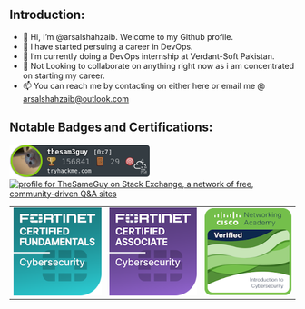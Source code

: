 ## Introduction:
- 👋 Hi, I’m @arsalshahzaib. Welcome to my Github profile.
- 👀 I have started persuing a career in DevOps.
- 🌱 I’m currently doing a DevOps internship at Verdant-Soft Pakistan.
- 💞️ Not Looking to collaborate on anything right now as i am concentrated on starting my career.
- 📫 You can reach me by contacting on either here or email me @ arsalshahzaib@outlook.com

## Notable Badges and Certifications:
<img src="/imgs/thesam3guy.png" alt="TryHackMe">
<a href="https://stackexchange.com/users/23205274"><img src="https://stackexchange.com/users/flair/23205274.png" width="208" height="58" alt="profile for TheSameGuy on Stack Exchange, a network of free, community-driven Q&amp;A sites" title="profile for TheSameGuy on Stack Exchange, a network of free, community-driven Q&amp;A sites"></a>

<table>
    <tr>
        <td><img src="/imgs/fortinet-certified-fundamentals-cybersecurity.png" alt="Fortinet Certified Fundamentals Cybersecurity"></td>
        <td><img src="/imgs/fortinet-certified-associate-cybersecurity.1.png" alt="Fortinet Certified Associate Cybersecurity"></td>
        <td><img src="/imgs/introduction-to-cybersecurity.png" alt="Introduction to Cybersecurity"></td>
    </tr>
</table>

<!---
arsalshahzaib/arsalshahzaib is a ✨ special ✨ repository because its `README.md` (this file) appears on your GitHub profile.
You can click the Preview link to take a look at your changes.
--->
